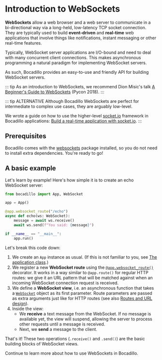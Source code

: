 # Introduction to WebSockets

**WebSockets** allow a web browser and a web server to communicate in a bi-directional way via a long-held, low-latency TCP socket connection. They are typically used to build **event-driven** and **real-time** web applications that involve things like notifications, instant messaging or other real-time features.

Typically, WebSocket server applications are I/O-bound and need to deal with many concurrent client connections. This makes asynchronous programming a natural paradigm for implementing WebSocket servers.

As such, Bocadillo provides an easy-to-use and friendly API for building WebSocket servers.

::: tip
As an introduction to WebSockets, we recommend Dion Misic's talk [A Beginner's Guide to WebSockets](https://www.youtube.com/watch?v=PjiXkJ6P9pQ) (Pycon 2018).
:::

::: tip ALTERNATIVE
Although Bocadillo WebSockets are perfect for intermediate to complex use cases, they are arguably low-level.

We wrote a guide on how to use the higher-level [socket.io](https://socket.io) framework in Bocadillo applications: [Build a real-time application with socket.io](/how-to/socketio.md).
:::

## Prerequisites

Bocadillo comes with the [websockets] package installed, so you do not need to install extra dependencies. You're ready to go!

## A basic example

Let's learn by example! Here's how simple it is to create an echo WebSocket server:

```python
from bocadillo import App, WebSocket

app = App()

@app.websocket_route("/echo")
async def echo(ws: WebSocket):
    message = await ws.receive()
    await ws.send(f"You said: {message}")

if __name__ == "__main__":
    app.run()
```

Let's break this code down:

1. We create an `App` instance as usual. (If this is not familiar to you, see [The application class].)
2. We register a new **WebSocket route** using the [`@app.websocket_route()`](/api/routing.md#websocket-route) decorator. It works in a way similar to `@app.route()` for regular HTTP routes: we give it an URL pattern that will be matched against when an incoming WebSocket connection request is received.
3. We define a **WebSocket view**, i.e. an asynchronous function that takes a [`WebSocket`](/api/websockets.md#websocket) object as its first parameter. Route parameters are passed as extra arguments just like for HTTP routes (see also [Routes and URL design]).
4. Inside the view:
   - We **receive** a text message from the WebSocket. If no message is available yet, the view will suspend, allowing the server to process other requests until a message is received.
   - Next, we **send** a message to the client.

That's it! These two operations (`.receive()` and `.send()`) are the basic building blocks of WebSocket views.

Continue to learn more about how to use WebSockets in Bocadillo.

[websockets]: https://websockets.readthedocs.io
[the application class]: ../app.md
[routes and url design]: ../http/routing.md

